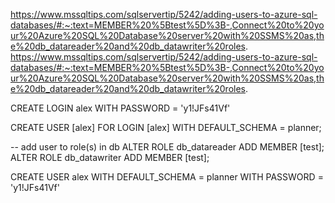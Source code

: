 https://www.mssqltips.com/sqlservertip/5242/adding-users-to-azure-sql-databases/#:~:text=MEMBER%20%5Btest%5D%3B-,Connect%20to%20your%20Azure%20SQL%20Database%20server%20with%20SSMS%20as,the%20db_datareader%20and%20db_datawriter%20roles.
https://www.mssqltips.com/sqlservertip/5242/adding-users-to-azure-sql-databases/#:~:text=MEMBER%20%5Btest%5D%3B-,Connect%20to%20your%20Azure%20SQL%20Database%20server%20with%20SSMS%20as,the%20db_datareader%20and%20db_datawriter%20roles.

CREATE LOGIN alex 
WITH PASSWORD = 'y1!JFs41Vf' 

CREATE USER [alex] 
FOR LOGIN [alex] 
WITH DEFAULT_SCHEMA = planner; 
  
-- add user to role(s) in db 
ALTER ROLE db_datareader ADD MEMBER [test]; 
ALTER ROLE db_datawriter ADD MEMBER [test]; 

CREATE USER alex
WITH DEFAULT_SCHEMA = planner
WITH PASSWORD = 'y1!JFs41Vf'